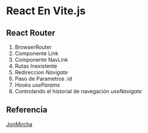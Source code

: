 # React En Vite.js

## React Router

1. BrowserRouter
1. Componente Link
1. Componente NavLink
1. Rutas Inexistente
1. Redireccion _Navigate_
1. Paso de Parametros _:id_
1. Hooks _useParams_
1. Controlando el historial de navegación _useNavigate_

## Referencia

[JonMircha](https://www.youtube.com/watch?v=9w33u7hBWyk&t)
